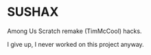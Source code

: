 # SUSHAX
Among Us Scratch remake (TimMcCool) hacks.


I give up, I never worked on this project anyway.
